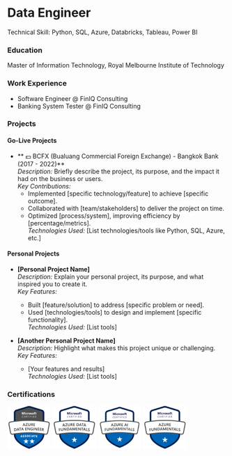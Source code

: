 # Data Engineer

Technical Skill: Python, SQL, Azure, Databricks, Tableau, Power BI

### Education

Master of Information Technology, Royal Melbourne Institute of Technology

### Work Experience

- Software Engineer @ FinIQ Consulting
- Banking System Tester @ FinIQ Consulting

### Projects

#### Go-Live Projects

- ** 💵 BCFX (Bualuang Commercial Foreign Exchange) - Bangkok Bank (2017 - 2022)**  
   _Description:_ Briefly describe the project, its purpose, and the impact it had on the business or users.  
   _Key Contributions:_
  - Implemented [specific technology/feature] to achieve [specific outcome].
  - Collaborated with [team/stakeholders] to deliver the project on time.
  - Optimized [process/system], improving efficiency by [percentage/metrics].  
    _Technologies Used:_ [List technologies/tools like Python, SQL, Azure, etc.]

#### Personal Projects

- **[Personal Project Name]**  
  _Description:_ Explain your personal project, its purpose, and what inspired you to create it.  
  _Key Features:_

  - Built [feature/solution] to address [specific problem or need].
  - Used [technologies/tools] to design and implement [specific functionality].  
    _Technologies Used:_ [List tools]

- **[Another Personal Project Name]**  
  _Description:_ Highlight what makes this project unique or challenging.  
  _Key Features:_
  - [Your features and results]  
    _Technologies Used:_ [List tools]

### Certifications

<img src="asset/img/badge/azure-data-engineer-associate.png" alt="Microsoft Certified Azure DataEngineering Associate Badge" width="100" height="100">
<img src="asset/img/badge/azure-data-fundamentals.png" alt="Microsoft Certified Azure Data Fundamentals Badge" width="100" height="100">
<img src="asset/img/badge/azure-ai-fundamentals.png" alt="Microsoft Certified Azure AI Fundamentals Badge" width="100" height="100">
<img src="asset/img/badge/azure_fundamental.png" alt="Microsoft Certified Azure Fundamentals Badge" width="100" height="100">
